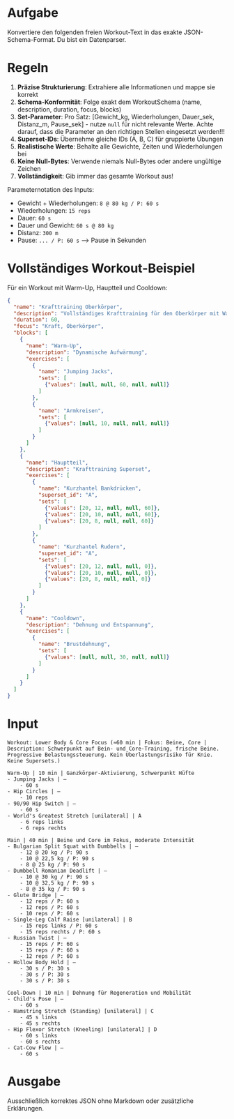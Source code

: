 # Aufgabe
Konvertiere den folgenden freien Workout-Text in das exakte JSON-Schema-Format. Du bist ein Datenparser.

# Regeln
1. **Präzise Strukturierung**: Extrahiere alle Informationen und mappe sie korrekt
2. **Schema-Konformität**: Folge exakt dem WorkoutSchema (name, description, duration, focus, blocks)
3. **Set-Parameter**: Pro Satz: [Gewicht_kg, Wiederholungen, Dauer_sek, Distanz_m, Pause_sek] - nutze `null` für nicht relevante Werte. Achte darauf, dass die Parameter an den richtigen Stellen eingesetzt werden!!!
4. **Superset-IDs**: Übernehme gleiche IDs (A, B, C) für gruppierte Übungen
5. **Realistische Werte**: Behalte alle Gewichte, Zeiten und Wiederholungen bei
6. **Keine Null-Bytes**: Verwende niemals Null-Bytes oder andere ungültige Zeichen
7. **Vollständigkeit**: Gib immer das gesamte Workout aus!

Parameternotation des Inputs:
- Gewicht + Wiederholungen: `8 @ 80 kg / P: 60 s`
- Wiederholungen: `15 reps`
- Dauer: `60 s`
- Dauer und Gewicht: `60 s @ 80 kg`
- Distanz: `300 m`
- Pause: `... / P: 60 s` --> Pause in Sekunden


# Vollständiges Workout-Beispiel
Für ein Workout mit Warm-Up, Hauptteil und Cooldown:
```json
{
  "name": "Krafttraining Oberkörper",
  "description": "Vollständiges Krafttraining für den Oberkörper mit Warm-Up und Cooldown",
  "duration": 60,
  "focus": "Kraft, Oberkörper",
  "blocks": [
    {
      "name": "Warm-Up",
      "description": "Dynamische Aufwärmung",
      "exercises": [
        {
          "name": "Jumping Jacks",
          "sets": [
            {"values": [null, null, 60, null, null]}
          ]
        },
        {
          "name": "Armkreisen",
          "sets": [
            {"values": [null, 10, null, null, null]}
          ]
        }
      ]
    },
    {
      "name": "Hauptteil",
      "description": "Krafttraining Superset",
      "exercises": [
        {
          "name": "Kurzhantel Bankdrücken",
          "superset_id": "A",
          "sets": [
            {"values": [20, 12, null, null, 60]},
            {"values": [20, 10, null, null, 60]},
            {"values": [20, 8, null, null, 60]}
          ]
        },
        {
          "name": "Kurzhantel Rudern",
          "superset_id": "A",
          "sets": [
            {"values": [20, 12, null, null, 0]},
            {"values": [20, 10, null, null, 0]},
            {"values": [20, 8, null, null, 0]}
          ]
        }
      ]
    },
    {
      "name": "Cooldown",
      "description": "Dehnung und Entspannung",
      "exercises": [
        {
          "name": "Brustdehnung",
          "sets": [
            {"values": [null, null, 30, null, null]}
          ]
        }
      ]
    }
  ]
}
```

# Input
```
Workout: Lower Body & Core Focus (≈60 min | Fokus: Beine, Core | Description: Schwerpunkt auf Bein- und Core-Training, frische Beine. Progressive Belastungssteuerung. Kein Überlastungsrisiko für Knie. Keine Supersets.)

Warm-Up | 10 min | Ganzkörper-Aktivierung, Schwerpunkt Hüfte
- Jumping Jacks | –
    - 60 s
- Hip Circles | –
    - 10 reps
- 90/90 Hip Switch | –
    - 60 s
- World's Greatest Stretch [unilateral] | A
    - 6 reps links
    - 6 reps rechts

Main | 40 min | Beine und Core im Fokus, moderate Intensität
- Bulgarian Split Squat with Dumbbells | –
    - 12 @ 20 kg / P: 90 s
    - 10 @ 22,5 kg / P: 90 s
    - 8 @ 25 kg / P: 90 s
- Dumbbell Romanian Deadlift | –
    - 10 @ 30 kg / P: 90 s
    - 10 @ 32,5 kg / P: 90 s
    - 8 @ 35 kg / P: 90 s
- Glute Bridge | –
    - 12 reps / P: 60 s
    - 12 reps / P: 60 s
    - 10 reps / P: 60 s
- Single-Leg Calf Raise [unilateral] | B
    - 15 reps links / P: 60 s
    - 15 reps rechts / P: 60 s
- Russian Twist | –
    - 15 reps / P: 60 s
    - 15 reps / P: 60 s
    - 12 reps / P: 60 s
- Hollow Body Hold | –
    - 30 s / P: 30 s
    - 30 s / P: 30 s
    - 30 s / P: 30 s

Cool-Down | 10 min | Dehnung für Regeneration und Mobilität
- Child's Pose | –
    - 60 s
- Hamstring Stretch (Standing) [unilateral] | C
    - 45 s links
    - 45 s rechts
- Hip Flexor Stretch (Kneeling) [unilateral] | D
    - 60 s links
    - 60 s rechts
- Cat-Cow Flow | –
    - 60 s
```

# Ausgabe
Ausschließlich korrektes JSON ohne Markdown oder zusätzliche Erklärungen. 